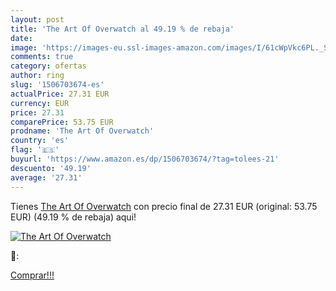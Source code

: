 ```yaml
---
layout: post
title: 'The Art Of Overwatch al 49.19 % de rebaja'
date: 
image: 'https://images-eu.ssl-images-amazon.com/images/I/61cWpVkc6PL._SL200_.jpg'
comments: true
category: ofertas
author: ring
slug: '1506703674-es'
actualPrice: 27.31 EUR
currency: EUR
price: 27.31
comparePrice: 53.75 EUR
prodname: 'The Art Of Overwatch'
country: 'es'
flag: '🇪🇸'
buyurl: 'https://www.amazon.es/dp/1506703674/?tag=tolees-21'
descuento: '49.19'
average: '27.31'
---
```


Tienes [The Art Of Overwatch](https://www.amazon.es/dp/1506703674/?tag=tolees-21) con precio final de  27.31 EUR (original: 53.75 EUR) (49.19 %  de rebaja) aqui!

[![The Art Of Overwatch](https://images-eu.ssl-images-amazon.com/images/I/61cWpVkc6PL._SL200_.jpg)](https://www.amazon.es/dp/1506703674/?tag=tolees-21)

🔎:


[Comprar!!!](https://www.amazon.es/dp/1506703674/?tag=tolees-21)

